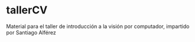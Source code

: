 # tallerCV
Material para el taller de introducción a la visión por computador, impartido por Santiago Alférez
